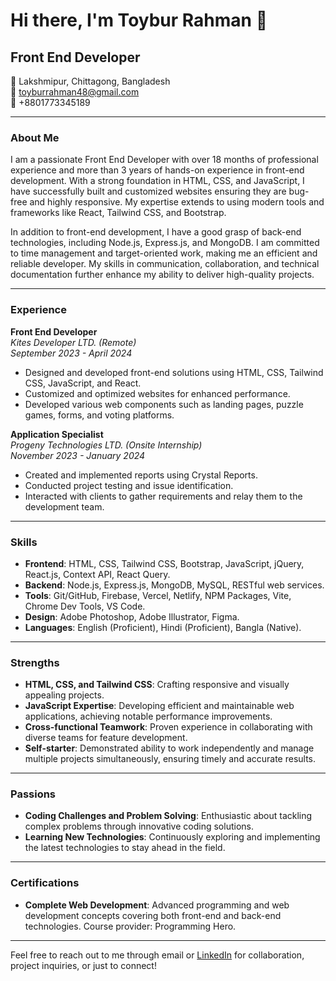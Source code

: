 # Hi there, I'm Toybur Rahman 👋

## Front End Developer

📍 Lakshmipur, Chittagong, Bangladesh  
📧 toyburrahman48@gmail.com  
📱 +8801773345189  

---

### About Me

I am a passionate Front End Developer with over 18 months of professional experience and more than 3 years of hands-on experience in front-end development. With a strong foundation in HTML, CSS, and JavaScript, I have successfully built and customized websites ensuring they are bug-free and highly responsive. My expertise extends to using modern tools and frameworks like React, Tailwind CSS, and Bootstrap.

In addition to front-end development, I have a good grasp of back-end technologies, including Node.js, Express.js, and MongoDB. I am committed to time management and target-oriented work, making me an efficient and reliable developer. My skills in communication, collaboration, and technical documentation further enhance my ability to deliver high-quality projects.

---

### Experience

**Front End Developer**  
*Kites Developer LTD. (Remote)*  
*September 2023 - April 2024*  
- Designed and developed front-end solutions using HTML, CSS, Tailwind CSS, JavaScript, and React.
- Customized and optimized websites for enhanced performance.
- Developed various web components such as landing pages, puzzle games, forms, and voting platforms.

**Application Specialist**  
*Progeny Technologies LTD. (Onsite Internship)*  
*November 2023 - January 2024*  
- Created and implemented reports using Crystal Reports.
- Conducted project testing and issue identification.
- Interacted with clients to gather requirements and relay them to the development team.

---

### Skills

- **Frontend**: HTML, CSS, Tailwind CSS, Bootstrap, JavaScript, jQuery, React.js, Context API, React Query.
- **Backend**: Node.js, Express.js, MongoDB, MySQL, RESTful web services.
- **Tools**: Git/GitHub, Firebase, Vercel, Netlify, NPM Packages, Vite, Chrome Dev Tools, VS Code.
- **Design**: Adobe Photoshop, Adobe Illustrator, Figma.
- **Languages**: English (Proficient), Hindi (Proficient), Bangla (Native).

---

### Strengths

- **HTML, CSS, and Tailwind CSS**: Crafting responsive and visually appealing projects.
- **JavaScript Expertise**: Developing efficient and maintainable web applications, achieving notable performance improvements.
- **Cross-functional Teamwork**: Proven experience in collaborating with diverse teams for feature development.
- **Self-starter**: Demonstrated ability to work independently and manage multiple projects simultaneously, ensuring timely and accurate results.

---

### Passions

- **Coding Challenges and Problem Solving**: Enthusiastic about tackling complex problems through innovative coding solutions.
- **Learning New Technologies**: Continuously exploring and implementing the latest technologies to stay ahead in the field.

---

### Certifications

- **Complete Web Development**: Advanced programming and web development concepts covering both front-end and back-end technologies. Course provider: Programming Hero.

---

Feel free to reach out to me through email or [LinkedIn](https://www.linkedin.com) for collaboration, project inquiries, or just to connect!


